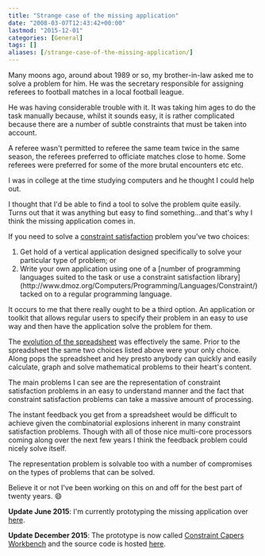 ```yaml
---
title: "Strange case of the missing application"
date: "2008-03-07T12:43:42+00:00"
lastmod: "2015-12-01"
categories: [General]
tags: []
aliases: [/strange-case-of-the-missing-application/]
---
```


Many moons ago, around about 1989 or so, my brother-in-law asked me to solve a problem for him. He was the secretary responsible for assigning referees to football matches in a local football league.

He was having considerable trouble with it. It was taking him ages to do the task manually because, whilst it sounds easy, it is rather complicated because there are a number of subtle constraints that must be taken into account.

A referee wasn't permitted to referee the same team twice in the same season, the referees preferred to officiate matches close to home. Some referees were preferred for some of the more brutal encounters etc etc.

I was in college at the time studying computers and he thought I could help out.

I thought that I'd be able to find a tool to solve the problem quite easily. Turns out that it was anything but easy to find something...and that's why I think the missing application comes in.

If you need to solve a [constraint satisfaction](https://en.wikipedia.org/wiki/Constraint_satisfaction) problem you've two choices:
<ol>
	<li>Get hold of a vertical application designed specifically to solve your particular type of problem; or</li>
	<li>Write your own application using one of a [number of programming languages suited to the task or use a constraint satisfaction library](http://www.dmoz.org/Computers/Programming/Languages/Constraint/) tacked on to a regular programming language.</li>
</ol>
It occurs to me that there really ought to be a third option. An application or toolkit that allows regular users to specify their problem in an easy to use way and then have the application solve the problem for them.

The [evolution of the spreadsheet](http://www.bricklin.com/history/saiidea.htm) was effectively the same. Prior to the spreadsheet the same two choices listed above were your only choice. Along pops the spreadsheet and hey presto anybody can quickly and easily calculate, graph and solve mathematical problems to their heart's content.

The main problems I can see are the representation of constraint satisfaction problems in an easy to understand manner and the fact that constraint satisfaction problems can take a massive amount of processing.

The instant feedback you get from a spreadsheet would be difficult to achieve given the combinatorial explosions inherent in many constraint satisfaction problems. Though with all of those nice multi-core processors coming along over the next few years I think the feedback problem could nicely solve itself.

The representation problem is solvable too with a number of compromises on the types of problems that can be solved.

Believe it or not I've been working on this on and off for the best part of twenty years. :smile:

<strong>Update June 2015</strong>: I'm currently prototyping the missing application over [here](https://github.com/digitalbricklayer/dyna).

<strong>Update December 2015</strong>: The prototype is now called [Constraint Capers Workbench](http://constraint-capers.github.io/) and the source code is hosted [here](https://github.com/digitalbricklayer/workbench).
